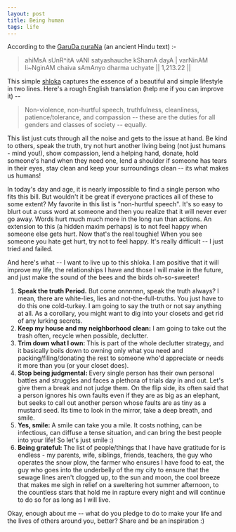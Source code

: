 ```yaml
---
layout: post
title: Being human
tags: life
---
```

According to the <a href="http://sacred-texts.com/hin/gpu/index.htm" target="_blank">GaruDa puraNa</a> (an ancient Hindu text) :-
<blockquote>
ahiMsA sUnR^itA vANI satyashauche kShamA dayA |
varNinAM li~NginAM chaiva sAmAnyo dharma uchyate || 1,213.22 ||
</blockquote>
This simple <a href="http://en.wikipedia.org/wiki/Shloka" target="_blank">shloka</a> captures the essence of a beautiful and simple lifestyle in two lines. Here's a rough English translation (help me if you can improve it) --
<blockquote>
Non-violence, non-hurtful speech, truthfulness, cleanliness, patience/tolerance, and compassion  -- these are the duties for all genders and classes of society -- equally.
</blockquote>
<!--more-->

This list just cuts through all the noise and gets to the issue at hand. Be kind to others, speak the truth, try not hurt another living being (not just humans - mind you!), show compassion, lend a helping hand, donate, hold someone's hand when they need one, lend a shoulder if someone has tears in their eyes, stay clean and keep your surroundings clean -- its what makes us humans!

In today's day and age, it is nearly impossible to find a single person who fits this bill. But wouldn't it be great if everyone practices all of these to some extent? My favorite in this list is "non-hurtful speech". It's so easy to blurt out a cuss word at someone and then you realize that it will never ever go away. Words hurt much much more in the long run than actions. An extension to this (a hidden maxim perhaps) is to not feel happy when someone else gets hurt. Now that's the real toughie! When you see someone you hate get hurt, try not to feel happy. It's really difficult -- I just tried and failed.

And here's what -- I want to live up to this shloka. I am positive that it will improve my life, the relationships I have and those I will make in the future, and just make the sound of the bees and the birds oh-so-sweeter!
<ol>
	<li><strong>Speak the truth Period.</strong> But come onnnnnn, speak the truth always? I mean, there are white-lies, lies and not-the-full-truths. You just have to do this one cold-turkey. I am going to say the truth or not say anything at all. As a corollary, you might want to dig into your closets and get rid of any lurking secrets.</li>
	<li><strong>Keep my house and my neighborhood clean:</strong> I am going to take out the trash often, recycle when possible, declutter.</li>
	<li><strong>Trim down what I own: </strong>This is part of the whole declutter strategy, and it basically boils down to owning only what you need and packing/filing/donating the rest to someone who'd appreciate or needs it more than you (or your closet does).</li>
	<li><strong>Stop being judgmental: </strong>Every single person has their own personal battles and struggles and faces a plethora of trials day in and out. Let's give them a break and not judge them. On the flip side, its often said that a person ignores his own faults even if they are as big as an elephant, but seeks to call out another person whose faults are as tiny as a mustard seed. Its time to look in the mirror, take a deep breath, and smile.</li>
	<li><strong>Yes, smile: </strong>A smile can take you a mile. It costs nothing, can be infectious, can diffuse a tense situation, and can bring the best people into your life! So let's just smile :)</li>
	<li><strong>Being grateful: </strong>The list of people/things that I have have gratitude for is endless - my parents, wife, siblings, friends, teachers, the guy who operates the snow plow, the farmer who ensures I have food to eat, the guy who goes into the underbelly of the my city to ensure that the sewage lines aren't clogged up, to the sun and moon, the cool breeze that makes me sigh in relief on a sweltering hot summer afternoon, to the countless stars that hold me in rapture every night and will continue to do so for as long as I will live.</li>
</ol>
Okay, enough about me -- what do you pledge to do to make your life and the lives of others around you, better? Share and be an inspiration :)
